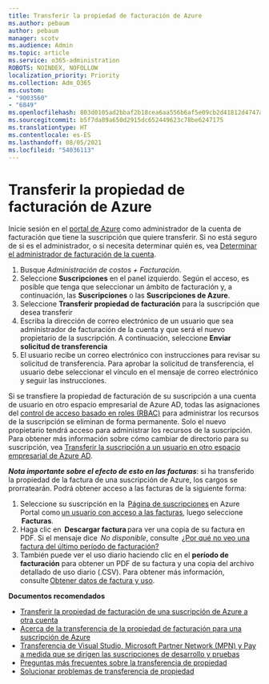 ```yaml
---
title: Transferir la propiedad de facturación de Azure
ms.author: pebaum
author: pebaum
manager: scotv
ms.audience: Admin
ms.topic: article
ms.service: o365-administration
ROBOTS: NOINDEX, NOFOLLOW
localization_priority: Priority
ms.collection: Adm_O365
ms.custom:
- "9003560"
- "6849"
ms.openlocfilehash: 803d0105ad2bbaf2b18cea6aa556b6af5e09cb2d41812d4747aa703e6e7d7780
ms.sourcegitcommit: b5f7da89a650d2915dc652449623c78be6247175
ms.translationtype: HT
ms.contentlocale: es-ES
ms.lasthandoff: 08/05/2021
ms.locfileid: "54036113"
---
```

# <a name="transfer-azure-billing-ownership"></a>Transferir la propiedad de facturación de Azure

Inicie sesión en el [portal de Azure](https://portal.azure.com/) como administrador de la cuenta de facturación que tiene la suscripción que quiere transferir. Si no está seguro de si es el administrador, o si necesita determinar quién es, vea [Determinar el administrador de facturación de la cuenta](https://docs.microsoft.com/azure/cost-management-billing/understand/subscription-transfer#whoisaa).

1. Busque _Administración de costos + Facturación_.
1. Seleccione **Suscripciones** en el panel izquierdo. Según el acceso, es posible que tenga que seleccionar un ámbito de facturación y, a continuación, las **Suscripciones** o las **Suscripciones de Azure**.
1. Seleccione **Transferir propiedad de facturación** para la suscripción que desea transferir
1. Escriba la dirección de correo electrónico de un usuario que sea administrador de facturación de la cuenta y que será el nuevo propietario de la suscripción. A continuación, seleccione **Enviar solicitud de transferencia**
1. El usuario recibe un correo electrónico con instrucciones para revisar su solicitud de transferencia. Para aprobar la solicitud de transferencia, el usuario debe seleccionar el vínculo en el mensaje de correo electrónico y seguir las instrucciones.

Si se transfiere la propiedad de facturación de su suscripción a una cuenta de usuario en otro espacio empresarial de Azure AD, todas las asignaciones del [control de acceso basado en roles (RBAC)](https://docs.microsoft.com/azure/role-based-access-control/overview?WT.mc_id=Portal-Microsoft_Azure_Support) para administrar los recursos de la suscripción se eliminan de forma permanente. Solo el nuevo propietario tendrá acceso para administrar los recursos de la suscripción. Para obtener más información sobre cómo cambiar de directorio para su suscripción, vea [Transferir la suscripción a un usuario en otro espacio empresarial de Azure AD](https://docs.microsoft.com/azure/active-directory/managed-identities-azure-resources/known-issues?WT.mc_id=Portal-Microsoft_Azure_Support).

_**Nota importante sobre el efecto de esto en las facturas**_: si ha transferido la propiedad de la factura de una suscripción de Azure, los cargos se prorratearán. Podrá obtener acceso a las facturas de la siguiente forma:  

1. Seleccione su suscripción en la  [Página de suscripciones](https://portal.azure.com/#blade/Microsoft_Azure_Billing/SubscriptionsBlade) en Azure Portal como [un usuario con acceso a las facturas](https://docs.microsoft.com/azure/cost-management-billing/manage/manage-billing-access?WT.mc_id=Portal-Microsoft_Azure_Support), luego seleccione  **Facturas**.
1. Haga clic en  **Descargar factura** para ver una copia de su factura en PDF. Si el mensaje dice  _No disponible_, consulte  [¿Por qué no veo una factura del último período de facturación?](https://docs.microsoft.com/azure/cost-management-billing/manage/download-azure-invoice-daily-usage-date?WT.mc_id=Portal-Microsoft_Azure_Support#noinvoice)
1. También puede ver el uso diario haciendo clic en el **período de facturación** para obtener un PDF de su factura y una copia del archivo detallado de uso diario (.CSV). Para obtener más información, consulte [Obtener datos de factura y uso](https://docs.microsoft.com/azure/cost-management-billing/manage/download-azure-invoice-daily-usage-date?WT.mc_id=Portal-Microsoft_Azure_Support).

**Documentos recomendados**

- [Transferir la propiedad de facturación de una suscripción de Azure a otra cuenta](https://docs.microsoft.com/azure/cost-management-billing/manage/billing-subscription-transfer)
- [Acerca de la transferencia de la propiedad de facturación para una suscripción de Azure](https://docs.microsoft.com//azure/cost-management-billing/understand/subscription-transfer)
- [Transferencia de Visual Studio, Microsoft Partner Network (MPN) y Pay a medida que se dirigen las suscripciones de desarrollo y pruebas](https://docs.microsoft.com/azure/billing/billing-subscription-transfer?WT.mc_id=Portal-Microsoft_Azure_Support#transferring-visual-studio-microsoft-partner-network-mpn-and-pay-as-you-go-devtest-subscriptions)
- [Preguntas más frecuentes sobre la transferencia de propiedad](https://docs.microsoft.com/azure/billing/billing-subscription-transfer?WT.mc_id=Portal-Microsoft_Azure_Support#frequently-asked-questions-faq-for-senders)
- [Solucionar problemas de transferencia de propiedad](https://docs.microsoft.com/azure/billing/billing-subscription-transfer?WT.mc_id=Portal-Microsoft_Azure_Support#troubleshooting)
